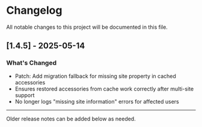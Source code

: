 # Changelog

All notable changes to this project will be documented in this file.

## [1.4.5] - 2025-05-14

### What's Changed
- Patch: Add migration fallback for missing site property in cached accessories
- Ensures restored accessories from cache work correctly after multi-site support
- No longer logs "missing site information" errors for affected users

---

Older release notes can be added below as needed.
